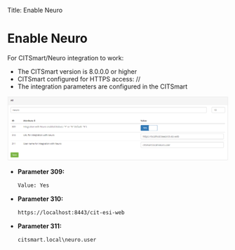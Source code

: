 Title: Enable Neuro

# Enable Neuro

For CITSmart/Neuro integration to work:

- The CITSmart version is 8.0.0.0 or higher
- CITSmart configured for HTTPS access: //
- The integration parameters are configured in the CITSmart 

![Neuro Conection][1]

- **Parameter 309:**

    ```sh
    Value: Yes
    ```

- **Parameter 310:**

    ```sh
    https://localhost:8443/cit-esi-web
    ```

- **Parameter 311:**

    ```sh
    citsmart.local\neuro.user
    ```

[1]:images/neuro-conection.png

